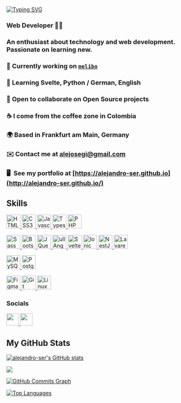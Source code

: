 <!-- ## Hi 👋 My name is Alejandro Giraldo -->
<a href="https://git.io/typing-svg"><img src="https://readme-typing-svg.herokuapp.com?font=Fira+Code&weight=500&size=22&duration=3000&pause=500&color=C9C9C9&random=false&width=455&height=45&lines=let+name+%3D+%22Alejandro+Giraldo%22;Hi+%F0%9F%91%8B+I'm+Alejandro+Giraldo;Hola+%F0%9F%91%8B+soy+Alejandro+Giraldo;Hallo+%F0%9F%91%8B+ich+bin+Alejandro+Giraldo" alt="Typing SVG" /></a>

### Web Developer 👨‍💻

### An enthusiast about technology and web development. Passionate on learning new.

### 🤖 Currently working on [`melibo`](http://melibo.de/)

### 🧠 Learning Svelte, Python / German, English

### 🤝 Open to collaborate on Open Source projects

### ☕ I come from the coffee zone in Colombia

### 🌍 Based in Frankfurt am Main, Germany

### ✉️ Contact me at [alejosegi@gmail.com](mailto:alejosegi@gmail.com)

### 🖥️  See my portfolio at [https://alejandro-ser.github.io](http://alejandro-ser.github.io/)

## Skills

<p align="left">
    <a href="https://developer.mozilla.org/en-US/docs/Glossary/HTML5" target="_blank" rel="noreferrer">
        <img src="https://raw.githubusercontent.com/danielcranney/readme-generator/main/public/icons/skills/html5-colored.svg" width="36" height="36" alt="HTML5" />
    </a>
    <a href="https://www.w3.org/TR/CSS/#css" target="_blank" rel="noreferrer">
        <img src="https://raw.githubusercontent.com/danielcranney/readme-generator/main/public/icons/skills/css3-colored.svg" width="36" height="36" alt="CSS3" />
    </a>
    <a href="https://developer.mozilla.org/en-US/docs/Web/JavaScript" target="_blank" rel="noreferrer">
        <img src="https://raw.githubusercontent.com/danielcranney/readme-generator/main/public/icons/skills/javascript-colored.svg" width="36" height="36" alt="Javascript" />
    </a>
    <a href="https://www.typescriptlang.org/" target="_blank" rel="noreferrer">
        <img src="https://raw.githubusercontent.com/danielcranney/readme-generator/main/public/icons/skills/typescript-colored.svg" width="36" height="36" alt="Typescript" />
    </a>
    <a href="https://www.php.net/" target="_blank" rel="noreferrer">
        <img src="https://raw.githubusercontent.com/danielcranney/readme-generator/main/public/icons/skills/php-colored.svg" width="36" height="36" alt="PHP" />
    </a>
    <!-- <a href="https://www.php.net/" target="_blank" rel="noreferrer">
        <img src="https://upload.wikimedia.org/wikipedia/commons/3/31/Webysther_20160423_-_Elephpant.svg" width="36" height="36" alt="PHP" />
    </a> -->
</p>
<p align="left">
    <a href="https://sass-lang.com/" target="_blank" rel="noreferrer">
        <img src="https://raw.githubusercontent.com/danielcranney/readme-generator/main/public/icons/skills/sass-colored.svg" width="36" height="36" alt="Sass" />
    </a>
    <a href="https://getbootstrap.com/" target="_blank" rel="noreferrer">
        <img src="https://raw.githubusercontent.com/danielcranney/readme-generator/main/public/icons/skills/bootstrap-colored.svg" width="36" height="36" alt="Bootstrap" />
    </a>
    <a href="https://jquery.com/" target="_blank" rel="noreferrer">
        <img src="https://raw.githubusercontent.com/danielcranney/readme-generator/main/public/icons/skills/jquery-colored.svg" width="36" height="36" alt="JQuery" />
    </a>
    <a href="https://angular.io/" target="_blank" rel="noreferrer">
        <img src="https://angular.io/assets/images/logos/angular/angular.svg" width="36" height="36" alt="ullAngular" />
    </a>    
    <a href="https://svelte.dev/" target="_blank" rel="noreferrer">
        <img src="https://raw.githubusercontent.com/danielcranney/readme-generator/main/public/icons/skills/svelte-colored.svg" width="36" height="36" alt="Svelte" />
    </a>
    <!-- <a href="https://reactjs.org/" target="_blank" rel="noreferrer">
        <img src="https://raw.githubusercontent.com/danielcranney/readme-generator/main/public/icons/skills/react-colored.svg" width="36" height="36" alt="React" />
    </a> -->
    <a href="https://ionicframework.com/" target="_blank" rel="noreferrer">
        <img src="https://www.vectorlogo.zone/logos/ionicframework/ionicframework-icon.svg" width="36" height="36" alt="Ionic" />
    </a>
    <a href="https://docs.nestjs.com/" target="_blank" rel="noreferrer">
        <img src="https://raw.githubusercontent.com/danielcranney/readme-generator/main/public/icons/skills/nestjs-colored.svg" width="36" height="36" alt="NestJS" />
    </a>
    <a href="https://laravel.com/" target="_blank" rel="noreferrer">
        <img src="https://raw.githubusercontent.com/danielcranney/readme-generator/main/public/icons/skills/laravel-colored.svg" width="36" height="36" alt="Lavarel" />
    </a>
</p>
<p align="left">
    <a href="https://www.mysql.com/" target="_blank" rel="noreferrer">
        <img src="https://raw.githubusercontent.com/danielcranney/readme-generator/main/public/icons/skills/mysql-colored.svg" width="36" height="36" alt="MySQL" />
    </a>
    <a href="https://www.postgresql.org/" target="_blank" rel="noreferrer">
        <img src="https://raw.githubusercontent.com/danielcranney/readme-generator/main/public/icons/skills/postgresql-colored.svg" width="36" height="36" alt="PostgreSQL" />
    </a>
</p>
<p align="left">
    <!--<a href="https://www.adobe.com/uk/products/photoshop.html" target="_blank" rel="noreferrer">
        <img src="https://raw.githubusercontent.com/danielcranney/readme-generator/main/public/icons/skills/photoshop-colored.svg" width="36" height="36" alt="Photoshop" />
    </a>-->
    <a href="https://www.figma.com/" target="_blank" rel="noreferrer">
        <img src="https://raw.githubusercontent.com/danielcranney/readme-generator/main/public/icons/skills/figma-colored.svg" width="36" height="36" alt="Figma" />
    </a>
    <a href="https://git-scm.com/" target="_blank" rel="noreferrer">
        <img src="https://raw.githubusercontent.com/danielcranney/readme-generator/main/public/icons/skills/git-colored.svg" width="36" height="36" alt="Git" />
    </a>
    <a href="https://www.linux.org" target="_blank" rel="noreferrer">
        <img src="https://raw.githubusercontent.com/danielcranney/readme-generator/main/public/icons/skills/linux-colored.svg" width="36" height="36" alt="Linux" />
    </a>
</p>

### Socials

<p align="left">
    <a href="https://www.linkedin.com/in/alejosegi" target="_blank" rel="noreferrer">
        <img src="https://raw.githubusercontent.com/danielcranney/readme-generator/main/public/icons/socials/linkedin.svg" width="32" height="32" />
    </a>
    <a href="https://www.github.com/alejandro-ser" target="_blank" rel="noreferrer">
        <img src="https://raw.githubusercontent.com/danielcranney/readme-generator/main/public/icons/socials/github.svg" width="32" height="32" />
    </a>
    <!-- <a href="https://www.twitter.com/alejosegi" target="_blank" rel="noreferrer">
        <img src="https://raw.githubusercontent.com/danielcranney/readme-generator/main/public/icons/socials/twitter.svg" width="32" height="32" />
    </a>
    <a href="http://www.instagram.com/born__89" target="_blank" rel="noreferrer">
        <img src="https://raw.githubusercontent.com/danielcranney/readme-generator/main/public/icons/socials/instagram.svg" width="32" height="32" />
    </a> -->
</p>

<!-- <a href="https://www.github.com/alejandro-ser" target="_blank" rel="noreferrer">
    <img src="https://img.shields.io/github/followers/alejandro-ser?logo=github&style=for-the-badge&color=a855f7&labelColor=1c1917" />
</a> -->

## My GitHub Stats

<a href="http://www.github.com/alejandro-ser"><img src="https://github-readme-stats.vercel.app/api?username=alejandro-ser&show_icons=true&hide=issues,contribs&count_private=true&title_color=a855f7&text_color=14b8a6&icon_color=6366f1&bg_color=1c1917&hide_border=true&show_icons=true" alt="alejandro-ser's GitHub stats" /></a>

<a href="http://www.github.com/alejandro-ser"><img src="https://github-readme-streak-stats.herokuapp.com/?user=alejandro-ser&stroke=14b8a6&background=1c1917&ring=a855f7&fire=a855f7&currStreakNum=14b8a6&currStreakLabel=a855f7&sideNums=14b8a6&sideLabels=14b8a6&dates=14b8a6&hide_border=true" /></a>

<a href="http://www.github.com/alejandro-ser"><img src="https://activity-graph.herokuapp.com/graph?username=alejandro-ser&bg_color=1c1917&color=14b8a6&line=6366f1&point=14b8a6&area_color=1c1917&area=true&hide_border=true&custom_title=GitHub%20Commits%20Graph" alt="GitHub Commits Graph" /></a>

<a href="https://github.com/alejandro-ser" align="left"><img src="https://github-readme-stats.vercel.app/api/top-langs/?username=alejandro-ser&langs_count=10&title_color=a855f7&text_color=14b8a6&icon_color=6366f1&bg_color=1c1917&hide_border=true&locale=en&custom_title=Top%20%Languages" alt="Top Languages" /></a>

<!-- <b>Top Repositories</b>

<div width="100%" align="center">
    <a href="https://github.com/alejandro-ser/hoycomoantes" align="left">
        <img align="left" width="45%" src="https://github-readme-stats.vercel.app/api/pin/?username=alejandro-ser&repo=hoycomoantes&title_color=a855f7&text_color=14b8a6&icon_color=6366f1&bg_color=1c1917&hide_border=true&locale=en" />
    </a>
    <a href="https://github.com/alejandro-ser/Gradi-Gallery" align="right">
        <img align="right" width="45%" src="https://github-readme-stats.vercel.app/api/pin/?username=alejandro-ser&repo=Gradi-Gallery&title_color=a855f7&text_color=14b8a6&icon_color=6366f1&bg_color=1c1917&hide_border=true&locale=en" />
    </a>
</div>

<br/><br/><br/><br/><br/><br/>

<div width="100%" align="center">
    <a href="https://github.com/alejandro-ser/alejandro-ser.github.io" align="left">
        <img align="left" width="45%" src="https://github-readme-stats.vercel.app/api/pin/?username=alejandro-ser&repo=alejandro-ser.github.io&title_color=a855f7&text_color=14b8a6&icon_color=6366f1&bg_color=1c1917&hide_border=true&locale=en" />
    </a>
</div> -->
